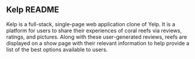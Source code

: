 ## Kelp README

Kelp is a full-stack, single-page web application clone of Yelp. It is a platform for users to share their experiences of coral reefs via reviews, ratings, and pictures. Along with these user-generated reviews, reefs are displayed on a show page with their relevant information to help provide a list of the best options available to users. 

